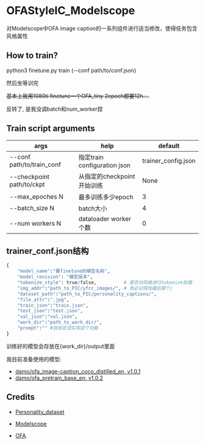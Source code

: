 # OFAStyleIC_Modelscope
对Modelscope中OFA image caption的一系列组件进行适当修改，使得任务包含风格属性

## How to train?
python3 finetune.py train (--conf path/to/conf.json)

然后坐等训完

~~基本上我用1080ti finetune一个OFA_tiny 2epoch都要12h....~~

反转了, 是我没调batch和num_worker捏

## Train script arguments
|args|help|default|
|----|----|-------|
|--conf path/to/train_conf|指定train configuration json|trainer_config.json|
|--checkpoint path/to/ckpt|从指定的checkpoint开始训练|None|
|--max_epoches N          |最多训练多少epoch|3|
|--batch_size N           |batch大小|4|
|--num workers N          |dataloader worker个数|0|

## trainer_conf.json结构
```py
{
    "model_name":"要finetune的模型名称",
    "model_revision": "模型版本",
    "tokenize_style": true/false,          # 是否对风格进行tokenize处理
    "img_addr":"path_to_PIC/yfcc_images/", # 务必记得加最后那个/
    "dataset_path":"path_to_PIC/personality_captions/",
    "file_attr":".jpg",
    "train_json":"train.json",
    "test_json":"test.json",
    "val_json":"val.json",
    "work_dir":"path_to_work_dir/",
    "prompt":"" #目前还没实现这个功能
}
```
训练好的模型会存放在{work_dir}/output里面

我目前准备使用的模型:
- [damo/ofa_image-caption_coco_distilled_en, v1.0.1](https://modelscope.cn/models/damo/ofa_image-caption_coco_distilled_en/summary)
- [damo/ofa_pretrain_base_en, v1.0.2](https://modelscope.cn/models/damo/ofa_pretrain_base_en/summary)



## Credits
- [Personality_dataset](https://openaccess.thecvf.com/content_CVPR_2019/html/Shuster_Engaging_Image_Captioning_via_Personality_CVPR_2019_paper.html)

- [Modelscope](https://modelscope.cn)

- [OFA](https://github.com/OFA-Sys/OFA)
